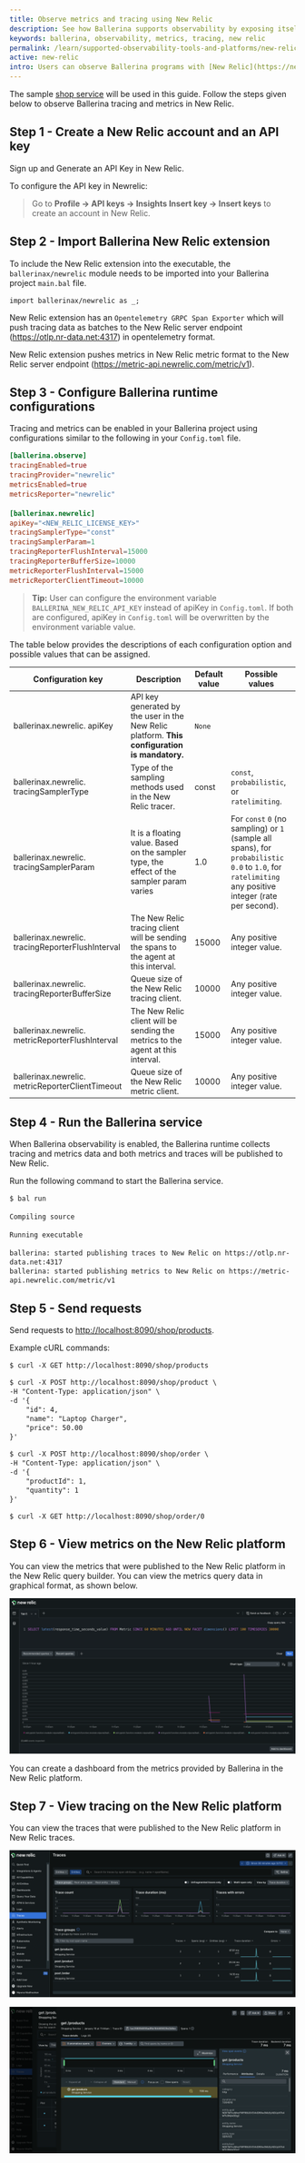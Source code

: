 ```yaml
---
title: Observe metrics and tracing using New Relic
description: See how Ballerina supports observability by exposing itself via metrics and tracing to New Relic.
keywords: ballerina, observability, metrics, tracing, new relic
permalink: /learn/supported-observability-tools-and-platforms/new-relic/
active: new-relic
intro: Users can observe Ballerina programs with [New Relic](https://newrelic.com/), which is an observability platform designed to help organizations monitor, analyze, and troubleshoot their applications, infrastructure, and digital experiences in real-time. Both metrics and tracing in Ballerina can be viewed with New Relic.
---
```


The sample [shop service](/learn/overview-of-ballerina-observability/#example-observe-a-ballerina-service) will be used in this guide. Follow the steps given below to observe Ballerina tracing and metrics in New Relic.

## Step 1 - Create a New Relic account and  an API key

Sign up and Generate an API Key in New Relic.

To configure the API key in Newrelic:
> Go to **Profile -> API keys -> Insights Insert key -> Insert keys** to create an account in New Relic.

## Step 2 - Import Ballerina New Relic extension

To include the New Relic extension into the executable, the `ballerinax/newrelic` module needs to be imported into your Ballerina project `main.bal` file.

```ballerina
import ballerinax/newrelic as _;
```

New Relic extension has an `Opentelemetry GRPC Span Exporter` which will push tracing data as batches to the New Relic server endpoint (https://otlp.nr-data.net:4317) in opentelemetry format.

New Relic extension pushes metrics in New Relic metric format to the New Relic server endpoint (https://metric-api.newrelic.com/metric/v1).

## Step 3 - Configure Ballerina runtime configurations

Tracing and metrics can be enabled in your Ballerina project using configurations similar to the following in your `Config.toml` file.

```toml
[ballerina.observe]
tracingEnabled=true
tracingProvider="newrelic"
metricsEnabled=true
metricsReporter="newrelic"

[ballerinax.newrelic]
apiKey="<NEW_RELIC_LICENSE_KEY>"    
tracingSamplerType="const"          
tracingSamplerParam=1               
tracingReporterFlushInterval=15000  
tracingReporterBufferSize=10000     
metricReporterFlushInterval=15000   
metricReporterClientTimeout=10000
```

>**Tip:** User can configure the environment variable `BALLERINA_NEW_RELIC_API_KEY` instead of apiKey in `Config.toml`. If both are configured, apiKey in `Config.toml` will be overwritten by the environment variable value.

The table below provides the descriptions of each configuration option and possible values that can be assigned.

Configuration key | Description                                                                                   | Default value | Possible values 
--- |-----------------------------------------------------------------------------------------------| --- | --- 
ballerinax.newrelic. apiKey | API key generated by the user in the New Relic platform. **This configuration is mandatory.** | `None` | 
ballerinax.newrelic. tracingSamplerType | Type of the sampling methods used in the New Relic tracer.                                    | const | `const`, `probabilistic`, or `ratelimiting`.
ballerinax.newrelic. tracingSamplerParam | It is a floating value. Based on the sampler type, the effect of the sampler param varies     | 1.0 | For `const` `0` (no sampling) or `1` (sample all spans), for `probabilistic` `0.0` to `1.0`, for `ratelimiting` any positive integer (rate per second).
ballerinax.newrelic. tracingReporterFlushInterval | The New Relic tracing client will be sending the spans to the agent at this interval.         | 15000 | Any positive integer value.
ballerinax.newrelic. tracingReporterBufferSize | Queue size of the New Relic tracing client.                                                   | 10000 | Any positive integer value.
ballerinax.newrelic. metricReporterFlushInterval | The New Relic client will be sending the metrics to the agent at this interval.               | 15000 | Any positive integer value.
ballerinax.newrelic. metricReporterClientTimeout | Queue size of the New Relic metric client.                                                    | 10000 | Any positive integer value.


## Step 4 - Run the Ballerina service

When Ballerina observability is enabled, the Ballerina runtime collects tracing and metrics data and both metrics and traces will be published to New Relic.

Run the following command to start the Ballerina service.

```
$ bal run

Compiling source

Running executable

ballerina: started publishing traces to New Relic on https://otlp.nr-data.net:4317
ballerina: started publishing metrics to New Relic on https://metric-api.newrelic.com/metric/v1
```

## Step 5 - Send requests
 
Send requests to <http://localhost:8090/shop/products>.

Example cURL commands:

```
$ curl -X GET http://localhost:8090/shop/products
```
```
$ curl -X POST http://localhost:8090/shop/product \
-H "Content-Type: application/json" \
-d '{
    "id": 4, 
    "name": "Laptop Charger", 
    "price": 50.00
}'
```
```
$ curl -X POST http://localhost:8090/shop/order \
-H "Content-Type: application/json" \
-d '{
    "productId": 1, 
    "quantity": 1
}'
```
```
$ curl -X GET http://localhost:8090/shop/order/0
```

## Step 6 - View metrics on the New Relic platform

You can view the metrics that were published to the New Relic platform in the New Relic query builder. You can view the metrics query data in graphical format, as shown below.

![New Relic metric Query Builder](/learn/images/newrelic-metric-query-builder.png "New Relic metric Query Builder")

You can create a dashboard from the metrics provided by Ballerina in the New Relic platform.

## Step 7 - View tracing on the New Relic platform

You can view the traces that were published to the New Relic platform in New Relic traces. 

![Ballerina traces on New Relic](/learn/images/newrelic-tracing.png "Ballerina traces on New Relic")

![Span tags on New Relic](/learn/images/newrelic-span-tags.png "Span tags on New Relic")
